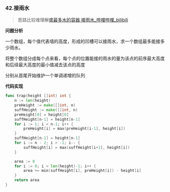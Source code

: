 ### 42.接雨水

> 思路比较难理解[盛最多水的容器 接雨水_哔哩哔哩_bilibili](https://www.bilibili.com/video/BV1Qg411q7ia/?spm_id_from=333.880.my_history.page.click)

**问题分析**

一个数组，每个值代表墙的高度，形成的凹槽可以接雨水，求一个数组最多能接多少雨水。

将整个数组分成每个点来看，每个点的位置能接的雨水的量为该点的前序最大高度和后续最大高度的最小值减去该点的高度

分别从首尾开始维护一个单调递增的队列

**代码实现**

```go
func trap(height []int) int {
	n := len(height)
	preHeight := make([]int, n)
	suffHeight := make([]int, n)
	preHeight[0] = height[0]
	suffHeight[n-1] = height[n-1]
	for i := 1; i < n-1; i++ {
		preHeight[i] = max(preHeight[i-1], height[i])
	}
	suffHeight[n-1] = height[n-1]
	for i := n - 2; i > -1; i-- {
		suffHeight[i] = max(suffHeight[i+1], height[i])
	}

	area := 0
	for i := 0; i < len(height)-1; i++ {
		area += min(suffHeight[i], preHeight[i]) - height[i]
	}
	return area
}
```



